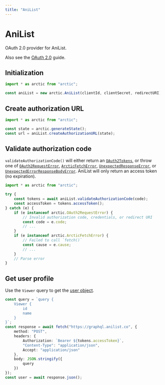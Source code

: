 ```yaml
---
title: "AniList"
---
```


# AniList

OAuth 2.0 provider for AniList.

Also see the [OAuth 2.0](/guides/oauth2) guide.

## Initialization

```ts
import * as arctic from "arctic";

const aniList = new arctic.AniList(clientId, clientSecret, redirectURI);
```

## Create authorization URL

```ts
import * as arctic from "arctic";

const state = arctic.generateState();
const url = aniList.createAuthorizationURL(state);
```

## Validate authorization code

`validateAuthorizationCode()` will either return an [`OAuth2Tokens`](/reference/main/OAuth2Tokens), or throw one of [`OAuth2RequestError`](/reference/main/OAuth2RequestError), [`ArcticFetchError`](/reference/main/ArcticFetchError), [`UnexpectedResponseError`](/reference/main/UnexpectedResponseError), or [`UnexpectedErrorResponseBodyError`](/reference/main/UnexpectedErrorResponseBodyError). AniList will only return an access token (no expiration).

```ts
import * as arctic from "arctic";

try {
	const tokens = await aniList.validateAuthorizationCode(code);
	const accessToken = tokens.accessToken();
} catch (e) {
	if (e instanceof arctic.OAuth2RequestError) {
		// Invalid authorization code, credentials, or redirect URI
		const code = e.code;
		// ...
	}
	if (e instanceof arctic.ArcticFetchError) {
		// Failed to call `fetch()`
		const cause = e.cause;
		// ...
	}
	// Parse error
}
```

## Get user profile

Use the `Viewer` query to get the [user object](https://docs.anilist.co/reference/object/user).

```ts
const query = `query {
	Viewer {
		id
		name
	}
}`;
const response = await fetch("https://graphql.anilist.co", {
	method: "POST",
	headers: {
		Authorization: `Bearer ${tokens.accessToken}`,
		"Content-Type": "application/json",
		Accept: "application/json"
	},
	body: JSON.stringify({
		query
	})
});
const user = await response.json();
```
